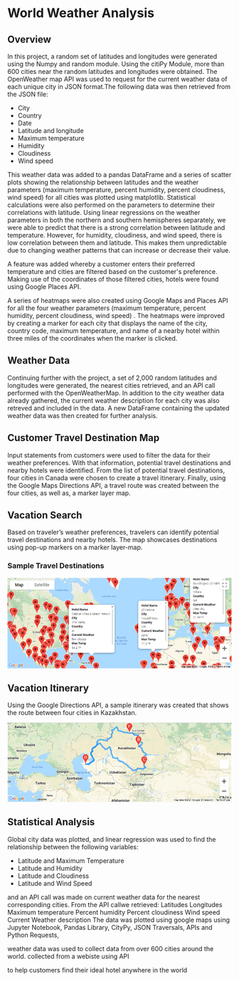 # World Weather Analysis
## Overview
In this project, a random set of latitudes and longitudes were generated using the Numpy and random module. Using the citiPy Module, more than 600 cities near the random latitudes and longitudes were obtained. The OpenWeather map API was used to request for the current weather data of each unique city in JSON format.The following data was then retrieved from the JSON file: 
* City
* Country
* Date
* Latitude and longitude
* Maximum temperature
* Humidity
* Cloudiness
* Wind speed

This weather data was added to a pandas DataFrame and a series of scatter plots showing the relationship between latitudes and the weather parameters (maximum temperature, percent humidity, percent cloudiness, wind speed) for all cities was plotted using matplotlib. Statistical calculations were also performed on the parameters to determine their correlations with latitude. Using linear regressions on the weather parameters in both the northern and southern hemispheres separately, we were able to predict that there is a strong correlation between latitude and temperature. However, for humidity, cloudiness, and wind speed, there is low correlation between them and latitude. This makes them unpredictable due to changing weather patterns that can increase or decrease their value.

A feature was added whereby a customer enters their preferred temperature and cities are filtered based on the customer's preference. Making use of the coordinates of those filtered cities, hotels were found using Google Places API.

A series of heatmaps were also created using Google Maps and Places API for all the four weather parameters (maximum temperature, percent humidity, percent cloudiness, wind speed) . The heatmaps were improved by creating a marker for  each city that displays the name of the city, country code, maximum temperature, and name of a nearby hotel within three miles of the coordinates when the marker is clicked. 

## Weather Data
Continuing further with the project, a set of 2,000 random latitudes and longitudes were generated, the nearest cities retrieved, and an API call performed with the OpenWeatherMap. In addition to the city weather data already gathered, the current weather description for each city was also retreved and included in the data. A new DataFrame containing the updated weather data was then created for further analysis.

## Customer Travel Destination Map
Input statements from customers were used to filter the data for their weather preferences. With that information, potential travel destinations and nearby hotels were identified. From the list of potential travel destinations, four cities in Canada were chosen to create a travel itinerary. Finally, using the Google Maps Directions API, a travel route was created between the four cities, as well as, a marker layer map.



## Vacation Search
Based on traveler’s weather preferences, travelers can identify potential travel destinations and nearby hotels. The map showcases destinations using pop-up markers on a marker layer-map.

### Sample Travel Destinations

![WeatherPy_vacation_map](https://github.com/cmmgw/World_Weather_Analysis/blob/main/Vacation_Search/WeatherPy_vacation_map.png)

## Vacation Itinerary 
Using the Google Directions API, a sample itinerary was created that shows the route between four cities in Kazakhstan.

![WeatherPy_travel_map](https://github.com/cmmgw/World_Weather_Analysis/blob/main/Vacation_Itinerary/WeatherPy_travel_map.PNG)

## Statistical Analysis
Global city data was plotted, and linear regression was used to find the relationship between the following variables: 

* Latitude and Maximum Temperature
* Latitude and Humidity
* Latitude and Cloudiness
* Latitude and Wind Speed



and an API call was made on current weather data for the nearest corresponding cities.
From the API callwe retrieved:
Latitudes
Longitudes
Maximum temperature
Percent humidity
Percent cloudiness
Wind speed
Current Weather description
The data was plotted using google maps 
using Jupyter Notebook, Pandas Library, CityPy, JSON Traversals, APIs and Python Requests, 


weather data was used to collect data from over 600 cities around the world. collected from a webiste using API 

to help customers find their ideal hotel anywhere in the world 
